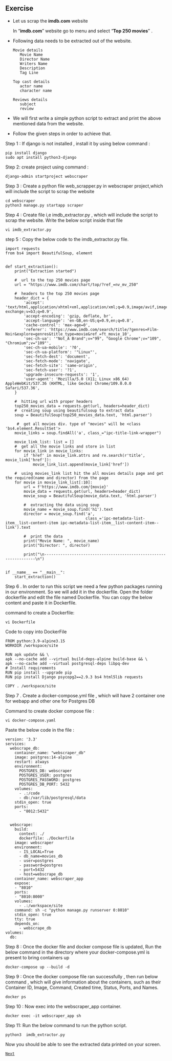 
## Exercise 

* Let us scrap the **imdb.com** website 
 
    In “**imdb.com**” website go to menu and select “**Top 250 movies**” .


* Following data needs to be extracted out of the website.

      Movie details
         Movie Name
         Director Name
         Writers Name
         Description 
         Tag Line
 
      Top cast details
         actor name
         character name
  
      Reviews details
         subject
         review
         

* We will first write a simple python script to extract and print the above mentioned data from the website.

* Follow the given steps in order to achieve that.

Step 1 : If django is not installed , install it by using below command : 
		
    pip install django
    sudo apt install python3-django

Step 2: create project using command : 
		
    django-admin startproject webscraper

Step 3 : Create a python file web_scrapper.py in webscraper project,which will include the script to scrap the website 
		
    cd webscraper 
    python3 manage.py startapp scraper

Step 4 : Create file i,e imdb_extractor.py , which will include the script to scrap the website. Write the below script inside that file

    vi imdb_extractor.py

step 5 : Copy the below code to the imdb_extractor.py file.
  
    import requests
    from bs4 import BeautifulSoup, element
    
    
    def start_extraction():
        print("Extraction started")
  
        #  url to the top 250 movies page
        url = "https://www.imdb.com/chart/top/?ref_=nv_mv_250"
    
        #  headers to the top 250 movies page
        header_dict = {
            'accept': 'text/html,application/xhtml+xml,application/xml;q=0.9,image/avif,image/webp,image/apng,*/*;q=0.8,application/signed-exchange;v=b3;q=0.9',
            'accept-encoding': 'gzip, deflate, br',
            'accept-language': 'en-GB,en-US;q=0.9,en;q=0.8',
            'cache-control': 'max-age=0',
            'referer': 'https://www.imdb.com/search/title/?genres=Film-Noir&explore=genres&title_type=movie&ref_=ft_movie_10',
            'sec-ch-ua': '"Not_A Brand";v="99", "Google Chrome";v="109", "Chromium";v="109"',
            'sec-ch-ua-mobile': '?0',
            'sec-ch-ua-platform': '"Linux"',
            'sec-fetch-dest': 'document',
            'sec-fetch-mode': 'navigate',
            'sec-fetch-site': 'same-origin',
            'sec-fetch-user': '?1',
            'upgrade-insecure-requests': '1',
            'user-agent': 'Mozilla/5.0 (X11; Linux x86_64) AppleWebKit/537.36 (KHTML, like Gecko) Chrome/109.0.0.0 Safari/537.36',
        }
    
        #  hitting url with proper headers
        top250_movies_data = requests.get(url, headers=header_dict)
        #  creating soup using beautifulsoup to extract data
        soup = BeautifulSoup(top250_movies_data.text, 'html.parser')
    
         #  get all movies div. type of "movies" will be <class 'bs4.element.ResultSet'>
        movie_links = soup.findAll('a', class_="ipc-title-link-wrapper")
    
        movie_link_list: list = []
        #  get all the movie links and store in list
        for movie_link in movie_links:
            if 'href' in movie_link.attrs and re.search(r'title', movie_link['href']):
                movie_link_list.append(movie_link['href'])
    
        #  using movies_link list hit the all movies details page and get the required(name and director) from the page
        for movie in movie_link_list[:10]:
            url = f'https://www.imdb.com/{movie}'
            movie_data = requests.get(url, headers=header_dict)
            movie_soup = BeautifulSoup(movie_data.text, 'html.parser')
    
            #  extracting the data using soup
            movie_name = movie_soup.find('h1').text
            director = movie_soup.find('a',
                                       class_='ipc-metadata-list-item__list-content-item ipc-metadata-list-item__list-content-item--link').text
    
            #  print the data
            print("Movie Name: ", movie_name)
            print("Director: ", director)
    
            print("\n------------------------------------------------------------------\n")


    if __name__ == "__main__":
        start_extraction()


Step 6 . In order to run this script we need a few python packages running in our environment. So we will add it in the dockerfile. Open the folder dockerfile and edit the file named Dockerfile. You can copy the below content and paste it in Dockerfile.
   
command to create a Dockerfile:         
    
    vi Dockerfile

Code to copy into DockerFile

    FROM python:3.9-alpine3.15
    WORKDIR /workspace/site
    
    RUN apk update && \
    apk --no-cache add --virtual build-deps-alpine build-base && \
    apk --no-cache add --virtual postgresql-deps libpq-dev
    # Install requirements
    RUN pip install --upgrade pip
    RUN pip install Django psycopg2==2.9.3 bs4 html5lib requests
    
    COPY . /workspace/site


Step 7 . Create a docker-compose.yml file , which will have 2 container one for webapp and other one for Postgres DB

Command to create docker compose file : 
      
    vi docker-compose.yaml

Paste the below code in the file :

    version: '3.3'
    services:
      webscrape_db:
        container_name: "webscraper_db"
        image: postgres:14-alpine
        restart: always
        environment:
          POSTGRES_DB: webscraper
          POSTGRES_USER: postgres
          POSTGRES_PASSWORD: postgres
          POSTGRES_DB_PORT: 5432
        volumes:
          - .:/code
          - db:/var/lib/postgresql/data
        stdin_open: true
        ports:
          - "8012:5432"
    
    
      webscrape:
        build:
          context: ./
          dockerfile: ./Dockerfile
        image: webscraper
        environment:
          - IS_LOCAL=True
          - db_name=movies_db
          - user=postgres
          - password=postgres
          - port=5432
          - host=webscrape_db
        container_name: webscraper_app
        expose:
        - "8010"
        ports:
        - "8010:8000"
        volumes:
          - .:/workspace/site
        command: sh -c "python manage.py runserver 0:8010"
        stdin_open: true
        tty: true
        depends_on:
          - webscrape_db
    volumes:
      db:


Step 8 : Once the docker file and docker compose file is updated, Run the below command in the directory where your docker-compose.yml is present to bring containers up
    
    docker-compose up --build -d


Step 9  : Once the docker compose file ran successfully , then run below command , which will give information about the containers, such as their Container ID, Image, Command, Created time, Status, Ports, and Names.
	
    docker ps


Step 10 : Now exec into the webscraper_app container.

    docker exec -it webscraper_app sh


Step 11: Run the below command to run the python script.

    python3  imdb_extractor.py 


Now you should be able to see the extracted data printed on your screen.

[`Next`](webscrape_store_data.md)
